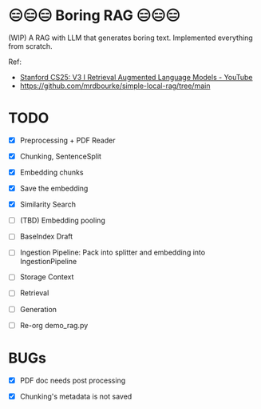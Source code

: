 # 😑😑😑 Boring RAG 😑😑😑 

(WIP) A RAG with LLM that generates boring text. Implemented everything from scratch.

Ref:
- [Stanford CS25: V3 I Retrieval Augmented Language Models - YouTube](https://www.youtube.com/watch?v=mE7IDf2SmJg)
- https://github.com/mrdbourke/simple-local-rag/tree/main


# TODO
- [x] Preprocessing + PDF Reader
- [x] Chunking, SentenceSplit
- [x] Embedding chunks
- [x] Save the embedding
- [x] Similarity Search
- [ ] (TBD) Embedding pooling

- [ ] BaseIndex Draft
- [ ] Ingestion Pipeline: Pack into splitter and embedding into IngestionPipeline
- [ ] Storage Context

- [ ] Retrieval
- [ ] Generation

- [ ] Re-org demo_rag.py


# BUGs
- [x] PDF doc needs post processing 
- [x] Chunking's metadata is not saved

